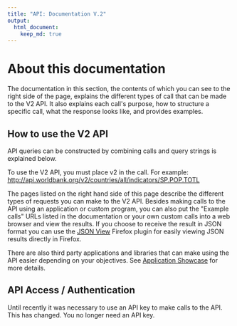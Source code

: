 ```yaml
---
title: "API: Documentation V.2"
output:
  html_document:
    keep_md: true
---
```

# About this documentation
The documentation in this section, the contents of which you can see to the right side of the page, explains the different types of call that can be made to the V2 API.  It also explains each call's purpose, how to structure a specific call, what the response looks like, and provides examples.

## How to use the V2 API
API queries can be constructed by combining calls and query strings is explained below.

To use the V2 API, you must place v2 in the call. For example: <http://api.worldbank.org/v2/countries/all/indicators/SP.POP.TOTL>

The pages listed on the right hand side of this page describe the different types of requests you can make to the V2 API. Besides making calls to the API using an application or custom program, you can also put the "Example calls" URLs listed in the documentation or your own custom calls into a web browser and view the results. If you choose to receive the result in JSON format you can use the [JSON View](https://addons.mozilla.org/en-US/firefox/addon/10869/) Firefox plugin for easily viewing JSON results directly in Firefox.

There are also third party applications and libraries that can make using the API easier depending on your objectives. See [Application Showcase](http://data.worldbank.org/developers/application-showcase) for more details.

## API Access / Authentication
Until recently it was necessary to use an API key to make calls to the API. This has changed. You no longer need an API key.
